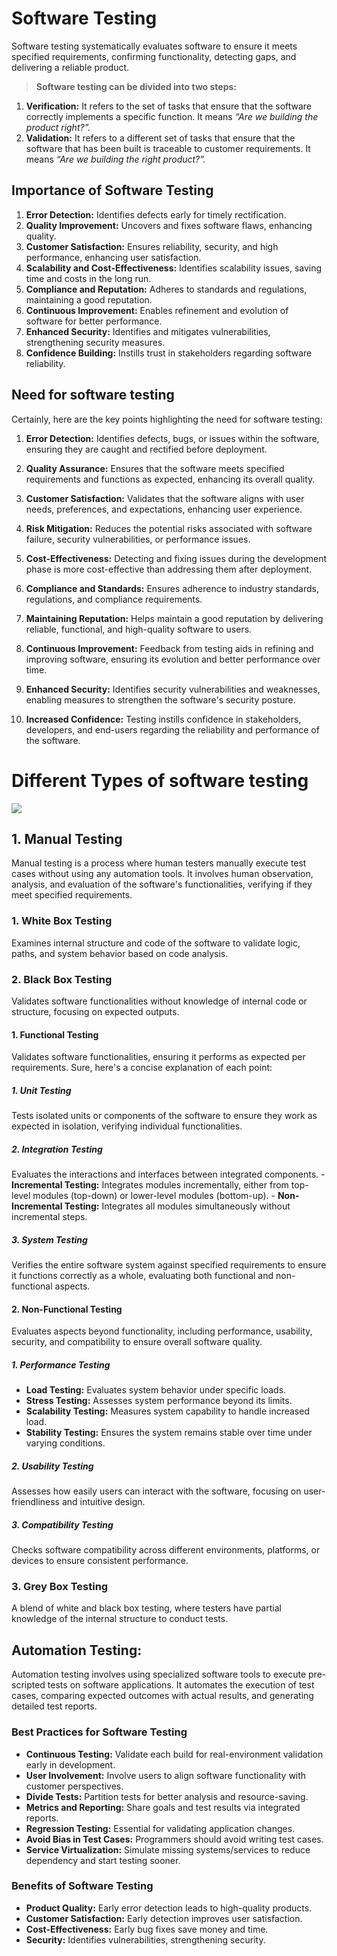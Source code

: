 # Software Testing
Software testing systematically evaluates software to ensure it meets specified requirements, confirming functionality, detecting gaps, and delivering a reliable product.

> **Software testing can be divided into two steps:** 
1. **Verification:** It refers to the set of tasks that ensure that the software correctly implements a specific function. It means *“Are we building the product right?”.*
2. **Validation:** It refers to a different set of tasks that ensure that the software that has been built is traceable to customer requirements. It means *“Are we building the right product?”.*


## Importance of Software Testing
1. **Error Detection:** Identifies defects early for timely rectification.
2. **Quality Improvement:** Uncovers and fixes software flaws, enhancing quality.
3. **Customer Satisfaction:** Ensures reliability, security, and high performance, enhancing user satisfaction.
4. **Scalability and Cost-Effectiveness:** Identifies scalability issues, saving time and costs in the long run.
5. **Compliance and Reputation:** Adheres to standards and regulations, maintaining a good reputation.
6. **Continuous Improvement:** Enables refinement and evolution of software for better performance.
7. **Enhanced Security:** Identifies and mitigates vulnerabilities, strengthening security measures.
8. **Confidence Building:** Instills trust in stakeholders regarding software reliability.

## Need for software testing
Certainly, here are the key points highlighting the need for software testing:

1. **Error Detection:** Identifies defects, bugs, or issues within the software, ensuring they are caught and rectified before deployment.

2. **Quality Assurance:** Ensures that the software meets specified requirements and functions as expected, enhancing its overall quality.

3. **Customer Satisfaction:** Validates that the software aligns with user needs, preferences, and expectations, enhancing user experience.

4. **Risk Mitigation:** Reduces the potential risks associated with software failure, security vulnerabilities, or performance issues.

5. **Cost-Effectiveness:** Detecting and fixing issues during the development phase is more cost-effective than addressing them after deployment.

6. **Compliance and Standards:** Ensures adherence to industry standards, regulations, and compliance requirements.

7. **Maintaining Reputation:** Helps maintain a good reputation by delivering reliable, functional, and high-quality software to users.

8. **Continuous Improvement:** Feedback from testing aids in refining and improving software, ensuring its evolution and better performance over time.

9. **Enhanced Security:** Identifies security vulnerabilities and weaknesses, enabling measures to strengthen the software's security posture.

10. **Increased Confidence:** Testing instills confidence in stakeholders, developers, and end-users regarding the reliability and performance of the software.

# Different Types of software testing
![](https://media.geeksforgeeks.org/wp-content/uploads/20230612183433/Types-of-software-testing.png)

## 1. Manual Testing  
Manual testing is a process where human testers manually execute test cases without using any automation tools. It involves human observation, analysis, and evaluation of the software's functionalities, verifying if they meet specified requirements.
### 1. White Box Testing
Examines internal structure and code of the software to validate logic, paths, and system behavior based on code analysis.

### 2. Black Box Testing
Validates software functionalities without knowledge of internal code or structure, focusing on expected outputs.
#### 1. Functional Testing
Validates software functionalities, ensuring it performs as expected per requirements.
Sure, here's a concise explanation of each point:

##### 1. Unit Testing 
Tests isolated units or components of the software to ensure they work as expected in isolation, verifying individual functionalities.

##### 2. Integration Testing
Evaluates the interactions and interfaces between integrated components. 
    - **Incremental Testing:** Integrates modules incrementally, either from top-level modules (top-down) or lower-level modules (bottom-up).
    - **Non-Incremental Testing:** Integrates all modules simultaneously without incremental steps.

##### 3. System Testing
Verifies the entire software system against specified requirements to ensure it functions correctly as a whole, evaluating both functional and non-functional aspects.


#### 2. Non-Functional Testing
Evaluates aspects beyond functionality, including performance, usability, security, and compatibility to ensure overall software quality.

##### 1. Performance Testing
   - **Load Testing:** Evaluates system behavior under specific loads.
   - **Stress Testing:** Assesses system performance beyond its limits.
   - **Scalability Testing:** Measures system capability to handle increased load.
   - **Stability Testing:** Ensures the system remains stable over time under varying conditions.

##### 2. Usability Testing
Assesses how easily users can interact with the software, focusing on user-friendliness and intuitive design.

##### 3. Compatibility Testing
Checks software compatibility across different environments, platforms, or devices to ensure consistent performance.

### 3. Grey Box Testing
A blend of white and black box testing, where testers have partial knowledge of the internal structure to conduct tests.

## Automation Testing:
Automation testing involves using specialized software tools to execute pre-scripted tests on software applications. It automates the execution of test cases, comparing expected outcomes with actual results, and generating detailed test reports.

### Best Practices for Software Testing
- **Continuous Testing:** Validate each build for real-environment validation early in development.
- **User Involvement:** Involve users to align software functionality with customer perspectives.
- **Divide Tests:** Partition tests for better analysis and resource-saving.
- **Metrics and Reporting:** Share goals and test results via integrated reports.
- **Regression Testing:** Essential for validating application changes.
- **Avoid Bias in Test Cases:** Programmers should avoid writing test cases.
- **Service Virtualization:** Simulate missing systems/services to reduce dependency and start testing sooner.

### Benefits of Software Testing
- **Product Quality:** Early error detection leads to high-quality products.
- **Customer Satisfaction:** Early detection improves user satisfaction.
- **Cost-Effectiveness:** Early bug fixes save money and time.
- **Security:** Identifies vulnerabilities, strengthening security.